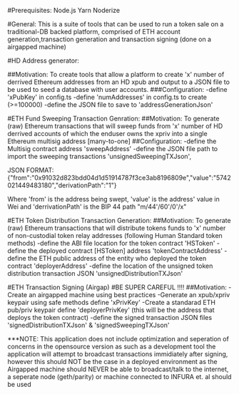 
#Prerequisites: 
Node.js
Yarn
Noderize

#General: 
This is a suite of tools that can be used to run a token sale on a traditional-DB backed platform, comprised of ETH account generation,transaction generation and transaction signing (done on a airgapped machine)


#HD Address generator: 

##Motivation: 
To create tools that allow a platform to create 'x' number of derrived Ethereum addresses from an HD xpub and output to a JSON file to be used to seed a database with user accounts.
###Configuration: 
-define 'xPubKey' in config.ts
-define 'numAddresses' in config.ts to create (>=100000)
-define the JSON file to save to 'addressGenerationJson'

#ETH Fund Sweeping Transaction Genration:
##Motivation: 
To generate (raw) Ethereum transactions that will sweep funds from 'x' number of HD derrived accounts of which the enduser owns the xpriv into a single Ethereum multisig address [many-to-one]
##Configuration: 
-define the Multisig contract address 'sweepAddress'
-define the JSON file path to import the sweeping transactions 'unsignedSweepingTXJson', 

JSON FORMAT: 
{"from":"0x91032d823bdd04d1d51914787f3ce3ab8196809e","value":"5742021449483180","derivationPath":"1"}

Where 'from' is the address being swept, 'value' is the address' value in Wei and 'derrivationPath' is the BIP 44 path "m/44'/60'/0'/x"

#ETH Token Distribution Transaction Generation:
##Motivation:
To generate (raw) Ethereum transactions that will distribute tokens funds to 'x' number of non-custodial token relay addresses (following Human Standard token methods)
-define the ABI file location for the token contract 'HSToken'
-define the deployed contract [HSToken] address           'tokenContractAddress'
-define the ETH public address of the entity who deployed the token contract 'deployerAddress'
-define the location of the unsigned token distribution transaction JSON 'unsignedDistributionTXJson'

#ETH Transaction Signing (Airgap)
#BE SUPER CAREFUL !!!!
##Motivation:
-Create an airgapped machine using best practices
-Generate an xpub/xpriv keypair using safe methods 
    define 'xPrivKey'
-Create a standarad ETH pub/priv keypair
    define 'deployerPrivKey' (this will be the address that deploys the token contract)
-define the signed transaction JSON files 'signedDistributionTXJson' & 'signedSweepingTXJson'

***NOTE: This application does not include optimization and seperation of concerns in the opensource version as such as a development tool the application will attempt to broadcast transactions immidiately after signing, however this should NOT be the case in a deployed environment as the Airgapped machine should NEVER be able to broadcast/talk to the internet, a seperate node (geth/parity) or machine connected to INFURA et. al should be used


